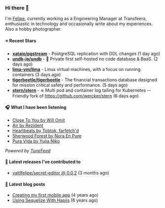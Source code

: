 ### Hi there 👋

I'm [Felipe](https://felipevm.com), currently working as a Engineering Manager at Transfeera, enthusiastic in technology and occasionally write about my experiences. Also a hobby photographer.

#### ⭐ Recent Stars
- **[xataio/pgstream](https://github.com/xataio/pgstream)** - PostgreSQL replication with DDL changes (1 day ago)
- **[undb-io/undb](https://github.com/undb-io/undb)** - 🚀 Private first self-hosted no code database &amp; BaaS. (2 days ago)
- **[lima-vm/lima](https://github.com/lima-vm/lima)** - Linux virtual machines, with a focus on running containers (3 days ago)
- **[tigerbeetle/tigerbeetle](https://github.com/tigerbeetle/tigerbeetle)** - The financial transactions database designed for mission critical safety and performance. (5 days ago)
- **[stern/stern](https://github.com/stern/stern)** - ⎈ Multi pod and container log tailing for Kubernetes -- Friendly fork of https://github.com/wercker/stern (6 days ago)

#### 🎧 What I have been listening
- [Close To You by Will Omit](https://open.spotify.com/track/2lUBAEJbQFwFXhE0aah9TV)
- [Air by Rezident](https://open.spotify.com/track/2tVifODuxy46RFMDFzYMkI)
- [Heartbeats by Tobtok, farfetch&#39;d](https://open.spotify.com/track/4AwgEsYuFsdAYM8Tj6NxeE)
- [Sherwood Forest by Nora En Pure](https://open.spotify.com/track/4PweJp1SbwGcCtUWGUKHbw)
- [Pura Vida by Yulia Niko](https://open.spotify.com/track/0Keuz1iGQsOdIxqsdbKanO)

_Powered by [TuneFeed](https://tunefeed.app?ref=valtlfelipe-gh-profile)_ 

#### 🚀 Latest releases I've contributed to


- [valtlfelipe/secret-editor @ 0.0.2](https://github.com/valtlfelipe/secret-editor/releases/tag/0.0.2) (3 months ago)

#### 📄 Latest blog posts
- [Creating my first mobile app](https://felipevm.com/posts/creating-my-first-mobile-app/) (4 years ago)
- [Using Sequelize With Hapijs](https://felipevm.com/posts/using-sequelize-with-hapijs/) (6 years ago)
